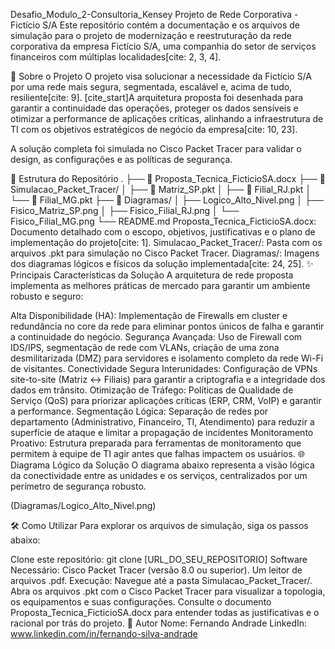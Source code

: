 Desafio_Modulo_2-Consultoria_Kensey
Projeto de Rede Corporativa - Fictício S/A
Este repositório contém a documentação e os arquivos de simulação para o projeto de modernização e reestruturação da rede corporativa da empresa Fictício S/A, uma companhia do setor de serviços financeiros com múltiplas localidades[cite: 2, 3, 4].

📜 Sobre o Projeto
O projeto visa solucionar a necessidade da Fictício S/A por uma rede mais segura, segmentada, escalável e, acima de tudo, resiliente[cite: 9]. [cite_start]A arquitetura proposta foi desenhada para garantir a continuidade das operações, proteger os dados sensíveis e otimizar a performance de aplicações críticas, alinhando a infraestrutura de TI com os objetivos estratégicos de negócio da empresa[cite: 10, 23].

A solução completa foi simulada no Cisco Packet Tracer para validar o design, as configurações e as políticas de segurança.

📂 Estrutura do Repositório
.
├── 📄 Proposta_Tecnica_FicticioSA.docx
├── 📁 Simulacao_Packet_Tracer/
│   ├── 📍 Matriz_SP.pkt
│   ├── 📍 Filial_RJ.pkt
│   └── 📍 Filial_MG.pkt
├── 📁 Diagramas/
│   ├── Logico_Alto_Nivel.png
│   ├── Fisico_Matriz_SP.png
│   ├── Fisico_Filial_RJ.png
│   └── Fisico_Filial_MG.png
└──  README.md
Proposta_Tecnica_FicticioSA.docx: Documento detalhado com o escopo, objetivos, justificativas e o plano de implementação do projeto[cite: 1].
Simulacao_Packet_Tracer/: Pasta com os arquivos .pkt para simulação no Cisco Packet Tracer.
Diagramas/: Imagens dos diagramas lógicos e físicos da solução implementada[cite: 24, 25].
✨ Principais Características da Solução
A arquitetura de rede proposta implementa as melhores práticas de mercado para garantir um ambiente robusto e seguro:

Alta Disponibilidade (HA): Implementação de Firewalls em cluster e redundância no core da rede para eliminar pontos únicos de falha e garantir a continuidade do negócio.
Segurança Avançada: Uso de Firewall com IDS/IPS, segmentação de rede com VLANs, criação de uma zona desmilitarizada (DMZ) para servidores e isolamento completo da rede Wi-Fi de visitantes.
Conectividade Segura Interunidades: Configuração de VPNs site-to-site (Matriz ↔ Filiais) para garantir a criptografia e a integridade dos dados em trânsito.
Otimização de Tráfego: Políticas de Qualidade de Serviço (QoS) para priorizar aplicações críticas (ERP, CRM, VoIP) e garantir a performance.
Segmentação Lógica: Separação de redes por departamento (Administrativo, Financeiro, TI, Atendimento) para reduzir a superfície de ataque e limitar a propagação de incidentes
Monitoramento Proativo: Estrutura preparada para ferramentas de monitoramento que permitem à equipe de TI agir antes que falhas impactem os usuários.
🌐 Diagrama Lógico da Solução
O diagrama abaixo representa a visão lógica da conectividade entre as unidades e os serviços, centralizados por um perímetro de segurança robusto.

(Diagramas/Logico_Alto_Nivel.png)

🛠️ Como Utilizar
Para explorar os arquivos de simulação, siga os passos abaixo:

Clone este repositório:
git clone [URL_DO_SEU_REPOSITORIO]
Software Necessário:
Cisco Packet Tracer (versão 8.0 ou superior).
Um leitor de arquivos .pdf.
Execução:
Navegue até a pasta Simulacao_Packet_Tracer/.
Abra os arquivos .pkt com o Cisco Packet Tracer para visualizar a topologia, os equipamentos e suas configurações.
Consulte o documento Proposta_Tecnica_FicticioSA.docx para entender todas as justificativas e o racional por trás do projeto.
👤 Autor
Nome: Fernando Andrade
LinkedIn: www.linkedin.com/in/fernando-silva-andrade